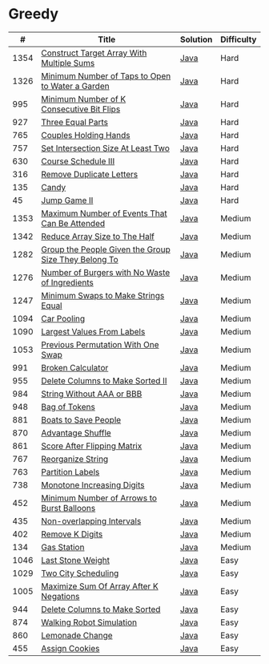 Greedy
========

| # | Title | Solution | Difficulty |
|---| ----- | -------- | ---------- |
|1354|[Construct Target Array With Multiple Sums](https://leetcode.com/problems/construct-target-array-with-multiple-sums/)|[Java](src/hard/ConstructTargetArrayMultipleSums.java)|Hard|
|1326|[Minimum Number of Taps to Open to Water a Garden](https://leetcode.com/problems/minimum-number-of-taps-to-open-to-water-a-garden/)|[Java](src/hard/MinimumTapsOpenWaterGarden.java)|Hard|
|995|[Minimum Number of K Consecutive Bit Flips](https://leetcode.com/problems/minimum-number-of-k-consecutive-bit-flips/)|[Java](src/hard/MinimumKConsecutiveBitFlips.java)|Hard|
|927|[Three Equal Parts](https://leetcode.com/problems/three-equal-parts/)|[Java](src/hard/ThreeEqualParts.java)|Hard|
|765|[Couples Holding Hands](https://leetcode.com/problems/couples-holding-hands/)|[Java](src/hard/CouplesHoldingHands.java)|Hard|
|757|[Set Intersection Size At Least Two](https://leetcode.com/problems/set-intersection-size-at-least-two/)|[Java](src/hard/SetIntersectionAtLeastTwo.java)|Hard|
|630|[Course Schedule III](https://leetcode.com/problems/course-schedule-iii/)|[Java](src/hard/CourseScheduleIII.java)|Hard|
|316|[Remove Duplicate Letters](https://leetcode.com/problems/remove-duplicate-letters/)|[Java](src/hard/RemoveDuplicateLetters.java)|Hard|
|135|[Candy](https://leetcode.com/problems/candy/)|[Java](src/hard/Candy.java)|Hard|
|45|[Jump Game II](https://leetcode.com/problems/jump-game-ii/)|[Java](src/hard/JumpGameII.java)|Hard|
|1353|[Maximum Number of Events That Can Be Attended](https://leetcode.com/problems/maximum-number-of-events-that-can-be-attended/)|[Java](src/medium/MaximumEventsCanBeAttended.java)|Medium|
|1342|[Reduce Array Size to The Half](https://leetcode.com/problems/reduce-array-size-to-the-half/)|[Java](src/medium/ReduceArraySizeToHalf.java)|Medium|
|1282|[Group the People Given the Group Size They Belong To](https://leetcode.com/problems/group-the-people-given-the-group-size-they-belong-to/)|[Java](src/medium/GroupPeopleGivenGroupSizeTheyBelongTo.java)|Medium|
|1276|[Number of Burgers with No Waste of Ingredients](https://leetcode.com/problems/number-of-burgers-with-no-waste-of-ingredients/)|[Java](src/medium/NumberOfBurgersWithNoWasteOfIngredients.java)|Medium|
|1247|[Minimum Swaps to Make Strings Equal](https://leetcode.com/problems/minimum-swaps-to-make-strings-equal/)|[Java](src/medium/MinimumSwapsToMakeStringsEqual.java)|Medium|
|1094|[Car Pooling](https://leetcode.com/problems/car-pooling/)|[Java](src/medium/CarPooling.java)|Medium|
|1090|[Largest Values From Labels](https://leetcode.com/problems/largest-values-from-labels/)|[Java](src/medium/LargestValuesFromLabels.java)|Medium|
|1053|[Previous Permutation With One Swap](https://leetcode.com/problems/previous-permutation-with-one-swap/)|[Java](src/medium/PreviousPermutationWithOneSwap.java)|Medium|
|991|[Broken Calculator](https://leetcode.com/problems/broken-calculator/)|[Java](src/medium/BrokenCalculator.java)|Medium|
|955|[Delete Columns to Make Sorted II](https://leetcode.com/problems/delete-columns-to-make-sorted-ii/)|[Java](src/medium/DeleteColumnsMakeSortedII.java)|Medium|
|984|[String Without AAA or BBB](https://leetcode.com/problems/string-without-aaa-or-bbb/)|[Java](src/medium/StringWithoutAAAOrBBB.java)|Medium|
|948|[Bag of Tokens](https://leetcode.com/problems/bag-of-tokens/)|[Java](src/medium/BagOfTokens.java)|Medium|
|881|[Boats to Save People](https://leetcode.com/problems/boats-to-save-people/)|[Java](src/medium/BoatsToSavePeople.java)|Medium|
|870|[Advantage Shuffle](https://leetcode.com/problems/advantage-shuffle/)|[Java](src/medium/AdvantageShuffle.java)|Medium|
|861|[Score After Flipping Matrix](https://leetcode.com/problems/score-after-flipping-matrix/)|[Java](src/medium/ScoreAfterFlippingMatrix.java)|Medium|
|767|[Reorganize String](https://leetcode.com/problems/reorganize-string/)|[Java](src/medium/ReorganizeString.java)|Medium|
|763|[Partition Labels](https://leetcode.com/problems/partition-labels/)|[Java](src/medium/PartitionLabels.java)|Medium|
|738|[Monotone Increasing Digits](https://leetcode.com/problems/monotone-increasing-digits/)|[Java](src/medium/MonotoneIncreasingDigits.java)|Medium|
|452|[Minimum Number of Arrows to Burst Balloons](https://leetcode.com/problems/minimum-number-of-arrows-to-burst-balloons/)|[Java](src/medium/MinimumNumberOfArrowsToBurstBalloons.java)|Medium|
|435|[Non-overlapping Intervals](https://leetcode.com/problems/non-overlapping-intervals/)|[Java](src/medium/NonOverlappingIntervals.java)|Medium|
|402|[Remove K Digits](https://leetcode.com/problems/remove-k-digits/)|[Java](src/medium/RemoveKDigits.java)|Medium|
|134|[Gas Station](https://leetcode.com/problems/gas-station/)|[Java](src/medium/GasStation.java)|Medium|
|1046|[Last Stone Weight](https://leetcode.com/problems/last-stone-weight/)|[Java](src/easy/LastStoneWeight.java)|Easy|
|1029|[Two City Scheduling](https://leetcode.com/problems/two-city-scheduling/)|[Java](src/easy/TwoCityScheduling.java)|Easy|
|1005|[Maximize Sum Of Array After K Negations](https://leetcode.com/problems/maximize-sum-of-array-after-k-negations/)|[Java](src/easy/MaximizeSumOfArrayAfterKNegations.java)|Easy|
|944|[Delete Columns to Make Sorted](https://leetcode.com/problems/delete-columns-to-make-sorted/)|[Java](src/easy/DeleteColumnsToMakeSorted.java)|Easy|
|874|[Walking Robot Simulation](https://leetcode.com/problems/walking-robot-simulation/)|[Java](src/easy/WalkingRobotSimulation.java)|Easy|
|860|[Lemonade Change](https://leetcode.com/problems/lemonade-change/)|[Java](src/easy/LemonadeChange.java)|Easy|
|455|[Assign Cookies](https://leetcode.com/problems/assign-cookies/)|[Java](src/easy/AssignCookies.java)|Easy|
